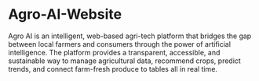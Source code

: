 # Agro-AI-Website
Agro AI is an intelligent, web-based agri-tech platform that bridges the gap between local farmers and consumers through the power of artificial intelligence. The platform provides a transparent, accessible, and sustainable way to manage agricultural data, recommend crops, predict trends, and connect farm-fresh produce to tables all in real time.
